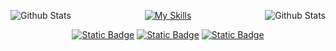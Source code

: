 <p align="center">
<img align='left' src="https://github-readme-stats.vercel.app/api?username=FNevs&show_icons=true&theme=transparent&cache_seconds=2300&hide_border=true" alt="Github Stats">
  
<img
        align="right"
        src="https://github-readme-stats.vercel.app/api/top-langs/?username=FNevs&theme=transparent&hide_border=true&include_all_commits=true&count_private=true&layout=compact"
        alt="Github Stats"
      />
</p>

<div align="center">
  
[![My Skills](https://skillicons.dev/icons?i=python,docker,java,js,html,css,c,cpp,mysql,postgres,linux,git,gitlab,vscode,ros)](https://skillicons.dev)
</div>

<div align="center">

[![Static Badge](https://img.shields.io/badge/website-black)]()
[![Static Badge](https://img.shields.io/badge/linkedin-black)](https://www.linkedin.com/in/filipe-neves-82b909206/)
[![Static Badge](https://img.shields.io/badge/gmail-black)](mailto:filipesn.inc@gmail.com)
</div>
